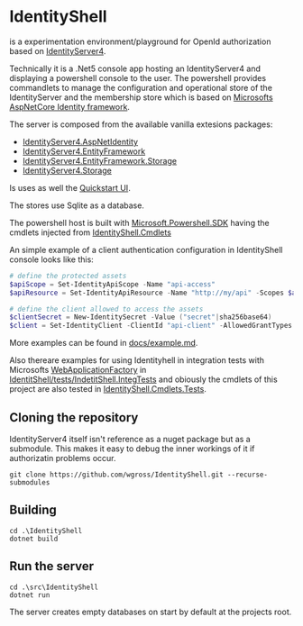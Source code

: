 # IdentityShell

is a experimentation environment/playground for OpenId authorization based on [IdentityServer4](https://github.com/IdentityServer/IdentityServer4). 

Technically it is a .Net5 console app hosting an IdentityServer4 and displaying a powershell console to the user. The powershell provides commandlets to manage the configuration and operational store of the IdentityServer and the membership store which is based on [Microsofts AspNetCore Identity framework](https://github.com/dotnet/aspnetcore/tree/main/src/Identity). 

The server is composed from the available vanilla extesions packages:
* [IdentityServer4.AspNetIdentity](https://www.nuget.org/packages/IdentityServer4.AspNetIdentity/)
* [IdentityServer4.EntityFramework](https://www.nuget.org/packages/IdentityServer4.EntityFramework/)
* [IdentityServer4.EntityFramework.Storage](https://www.nuget.org/packages/IdentityServer4.EntityFramework.Storage/)
* [IdentityServer4.Storage](https://www.nuget.org/packages/IdentityServer4.Storage/)

Is uses as well the [Quickstart UI](https://github.com/IdentityServer/IdentityServer4.Quickstart.UI).

The stores use Sqlite as a database.

The powershell host is built with [Microsoft.Powershell.SDK](https://www.nuget.org/packages/Microsoft.PowerShell.SDK/) having the cmdlets injected from [IdentityShell.Cmdlets](https://github.com/wgross/IdentityShell/blob/main/src/IdentityShell.Cmdlets/readme.md)

An simple example of a client authentication configuration in IdentityShell console looks like this:
```powershell
# define the protected assets
$apiScope = Set-IdentityApiScope -Name "api-access"
$apiResource = Set-IdentityApiResource -Name "http://my/api" -Scopes $apiScope.Name

# define the client allowed to access the assets
$clientSecret = New-IdentitySecret -Value ("secret"|sha256base64)
$client = Set-IdentityClient -ClientId "api-client" -AllowedGrantTypes "client_credentials" -ClientSecrets $clientSecret -AllowedScopes "api-access"
```
More  examples can be found in [docs/example.md](https://github.com/wgross/IdentityShell/blob/main/docs/example.md).

Also thereare examples for using Identityhell in integration tests with Microsofts [WebApplicationFactory](https://docs.microsoft.com/en-us/aspnet/core/test/integration-tests?view=aspnetcore-5.0) in [IdentitShell/tests/IndetitShell.IntegTests](https://github.com/wgross/IdentityShell/blob/main/test/IdentityShell.IntegTest/readme.md) and obiously the cmdlets of this project are also tested in [IdentityShell.Cmdlets.Tests](https://github.com/wgross/IdentityShell/tree/main/test/IdentityShell.Cmdlets.Test).

## Cloning the repository
IdentityServer4 itself isn't reference as a nuget package but as a submodule. This makes it easy to debug the inner workings of it if authorizatin problems occur.
```
git clone https://github.com/wgross/IdentityShell.git --recurse-submodules
```

## Building
```
cd .\IdentityShell
dotnet build
```

## Run the server
```
cd .\src\IdentityShell
dotnet run
```` 
The server creates empty databases on start by default at the projects root.
